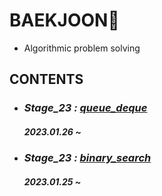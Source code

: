 # BAEKJOON💎
- Algorithmic problem solving
## CONTENTS

- ### *Stage_23 :* [*queue_deque*]()
    ##### 2023.01.26 ~

- ### *Stage_23 :* [*binary_search*]()
    ##### 2023.01.25 ~